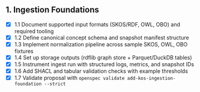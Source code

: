 ## 1. Ingestion Foundations
- [x] 1.1 Document supported input formats (SKOS/RDF, OWL, OBO) and required tooling
- [x] 1.2 Define canonical concept schema and snapshot manifest structure
- [x] 1.3 Implement normalization pipeline across sample SKOS, OWL, OBO fixtures
- [x] 1.4 Set up storage outputs (rdflib graph store + Parquet/DuckDB tables)
- [x] 1.5 Instrument ingest run with structured logs, metrics, and snapshot IDs
- [x] 1.6 Add SHACL and tabular validation checks with example thresholds
- [x] 1.7 Validate proposal with `openspec validate add-kos-ingestion-foundation --strict`
